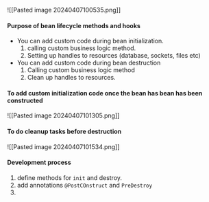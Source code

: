 ![[Pasted image 20240407100535.png]]
#### Purpose of bean lifecycle methods and hooks
- You can add custom code during bean initialization.
    1. calling custom business logic method.
    2. Setting up handles to resources (database, sockets, files etc)
- You can add custom code during bean destruction
     1. Calling custom business logic method
     2. Clean up handles to resources.
#### To add custom initialization code once the bean has bean has been constructed
![[Pasted image 20240407101305.png]]
#### To do cleanup tasks before destruction
![[Pasted image 20240407101534.png]]

#### Development process
1. define methods for `init` and destroy.
2. add annotations `@PostCOnstruct` and `PreDestroy`
3. 

